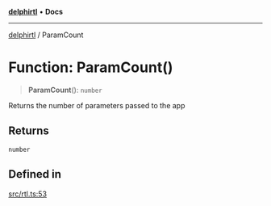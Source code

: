 [**delphirtl**](../README.md) • **Docs**

***

[delphirtl](../globals.md) / ParamCount

# Function: ParamCount()

> **ParamCount**(): `number`

Returns the number of parameters passed to the app

## Returns

`number`

## Defined in

[src/rtl.ts:53](https://github.com/chuacw/delphirtl/blob/1a0a3e89a2d0f0bb95b58dc274ba81b7da57ba8c/src/rtl.ts#L53)
